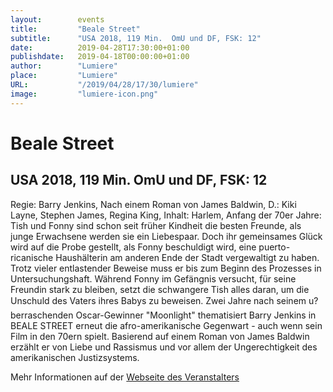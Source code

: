 ```yaml
---
layout:        events
title:         "Beale Street"
subtitle:      "USA 2018, 119 Min.  OmU und DF, FSK: 12"
date:          2019-04-28T17:30:00+01:00
publishdate:   2019-04-18T00:00:00+01:00
author:        "Lumiere"
place:         "Lumiere"
URL:           "/2019/04/28/17/30/lumiere"
image:         "lumiere-icon.png"
---
```


Beale Street
===========

USA 2018, 119 Min.  OmU und DF, FSK: 12
-----------

Regie:  Barry Jenkins, Nach einem Roman von James Baldwin, D.: Kiki Layne, Stephen James, Regina King, Inhalt: Harlem, Anfang der 70er Jahre: Tish und Fonny  sind schon seit früher Kindheit die besten Freunde, als junge Erwachsene werden sie ein Liebespaar. Doch ihr gemeinsames Glück wird auf die Probe gestellt, als Fonny beschuldigt wird, eine puerto-ricanische Haushälterin am anderen Ende der Stadt vergewaltigt zu haben. Trotz vieler entlastender Beweise muss er bis zum Beginn des Prozesses in Untersuchungshaft. Während Fonny im Gefängnis versucht, für seine Freundin stark zu bleiben, setzt die schwangere Tish alles daran, um die Unschuld des Vaters ihres Babys zu beweisen. Zwei Jahre nach seinem u?berraschenden Oscar-Gewinner "Moonlight" thematisiert Barry Jenkins in BEALE STREET erneut die afro-amerikanische Gegenwart - auch wenn sein Film in den 70ern spielt. Basierend auf einem Roman von James Baldwin erzählt er von Liebe und Rassismus und vor allem der Ungerechtigkeit des amerikanischen Justizsystems.

Mehr Informationen auf der [Webseite des Veranstalters](http://www.lumiere.de/19/04/beale.htm)
